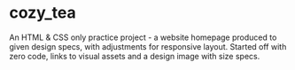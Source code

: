 # cozy_tea
An HTML &amp; CSS only practice project - a website homepage produced to given design specs, with adjustments for responsive layout.
Started off with zero code, links to visual assets and a design image with size specs.

